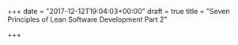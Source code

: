 +++
date = "2017-12-12T19:04:03+00:00"
draft = true
title = "Seven Principles of Lean Software Development Part 2"

+++

